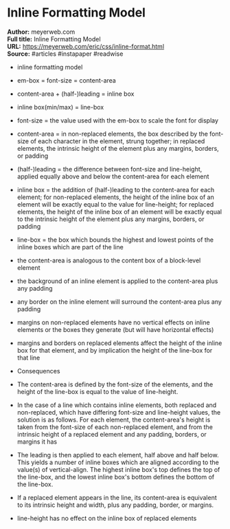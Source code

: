# Inline Formatting Model

**Author:** meyerweb.com  
**Full title:** Inline Formatting Model  
**URL:** https://meyerweb.com/eric/css/inline-format.html  
**Source:** #articles #instapaper #readwise

- inline formatting model 
   
- em-box = font-size = content-area 
   
- content-area + (half-)leading = inline box 
   
- inline box(min/max) = line-box 
   
- font-size = the value used with the em-box to scale the font for display 
   
- content-area = in non-replaced elements, the box described by the font-size of each character in the element, strung together; in replaced elements, the intrinsic height of the element plus any margins, borders, or padding 
   
- (half-)leading = the difference between font-size and line-height, applied equally above and below the content-area for each element 
   
- inline box = the addition of (half-)leading to the content-area for each element; for non-replaced elements, the height of the inline box of an element will be exactly equal to the value for line-height; for replaced elements, the height of the inline box of an element will be exactly equal to the intrinsic height of the element plus any margins, borders, or padding 
   
- line-box = the box which bounds the highest and lowest points of the inline boxes which are part of the line 
   
- the content-area is analogous to the content box of a block-level element 
   
- the background of an inline element is applied to the content-area plus any padding 
   
- any border on the inline element will surround the content-area plus any padding 
   
- margins on non-replaced elements have no vertical effects on inline elements or the boxes they generate (but will have horizontal effects) 
   
- margins and borders on replaced elements affect the height of the inline box for that element, and by implication the height of the line-box for that line 
   
- Consequences 
   
- The content-area is defined by the font-size of the elements, and the height of the line-box is equal to the value of line-height. 
   
- In the case of a line which contains inline elements, both replaced and non-replaced, which have differing font-size and line-height values, the solution is as follows. For each element, the content-area's height is taken from the font-size of each non-replaced element, and from the intrinsic height of a replaced element and any padding, borders, or margins it has 
   
- The leading is then applied to each element, half above and half below. This yields a number of inline boxes which are aligned according to the value(s) of vertical-align. The highest inline box's top defines the top of the line-box, and the lowest inline box's bottom defines the bottom of the line-box. 
   
- If a replaced element appears in the line, its content-area is equivalent to its intrinsic height and width, plus any padding, border, or margins. 
   
- line-height has no effect on the inline box of replaced elements 
   
